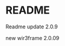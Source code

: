 # README

Readme update 2.0.9

new wir3frame 2.0.09

<!-- updating wireframe 2.0 -->
<!-- ein update -->
<!-- Monke fix -->
<!-- <new> -->